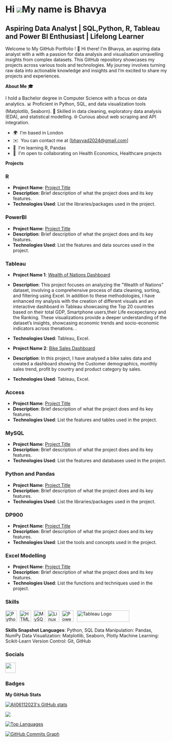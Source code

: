 Hi ![](https://user-images.githubusercontent.com/18350557/176309783-0785949b-9127-417c-8b55-ab5a4333674e.gif)My name is Bhavya
===========================================================================================================================

Aspiring Data Analyst | SQL,Python, R, Tableau and Power BI Enthusiast | Lifelong Learner
---------------------------------------------------


Welcome to My GitHub Portfolio ! 👋 Hi there! I’m Bhavya, an aspiring data analyst with a with a passion for data analysis and visualisation unravelling insights from complex datasets. This GitHub repository showcases my projects across various tools and technologies. My journey involves turning raw data into actionable knowledge and insights and I’m excited to share my projects and experiences. 

**About Me** 🎓 

I hold a Bachelor degree in Computer Science with a focus on data analytics. 
📊 Proficient in Python, SQL, and data visualization tools (Matplotlib, Seaborn). 
🧩 Skilled in data cleaning, exploratory data analysis (EDA), and statistical modelling. 
🌐 Curious about web scraping and API integration. 

* 🌍  I'm based in London
* ✉️  You can contact me at [bhavyad2024@gmail.com]
* 🧠  I'm learning R, Pandas
* 🤝  I'm open to collaborating on Health Economics, Healthcare projects

  
**Projects** 


 ### R
 - **Project Name**: [Project Title](link-to-project)
 - **Description**: Brief description of what the project does and its key features.
 - **Technologies Used**: List the libraries/packages used in the project.
   
 ### PowerBI
 - **Project Name**: [Project Title](link-to-project)
 -  **Description**: Brief description of what the project does and its key features.
 -   **Technologies Used**: List the features and data sources used in the project.
   
 ### Tableau
 - **Project Name 1**: [Wealth of Nations Dashboard](https://public.tableau.com/app/profile/bhavya.danturi8159/viz/TheWealthofNations_17187505926550/TheWealthofNationsDashboard?publish=yes)
 -  **Description**: This project focuses on analyzing the "Wealth of Nations" dataset, involving a comprehensive process of data cleaning, sorting, and filtering using Excel. In addition to these methodologies, I have enhanced my analysis with the creation of different visuals and an interactive dashboard in Tableau showcasing the Top 20 countries based on their total GDP, Smartphone users,their Life excepectancy and the Ranking. These visualizations provide a deeper understanding of the dataset’s insights, showcasing economic trends and socio-economic indicators across thenations. .
 -   **Technologies Used**: Tableau, Excel.

  -  **Project Name 2**: [Bike Sales Dashboard](https://public.tableau.com/app/profile/bhavya.danturi8159/viz/BikeSalesDashboard_17201862188540/BikeSalesDashboard)
 -  **Description**: In this project, I have analysed a bike sales data and created a dashboard showing the Customer demographics, monthly sales trend, profit by country and product category by sales.
 -   **Technologies Used**: Tableau, Excel.
  
  ### Access
  - **Project Name**: [Project Title](link-to-project)
  -  **Description**: Brief description of what the project does and its key features.
  -   **Technologies Used**: List the features and tables used in the project.
 
 ### MySQL
 - **Project Name**: [Project Title](link-to-project)
 -  **Description**: Brief description of what the project does and its key features.
 -   **Technologies Used**: List the features and databases used in the project.
 
  ### Python and Pandas
  - **Project Name**: [Project Title](link-to-project)
  -  **Description**: Brief description of what the project does and its key features.
  -   **Technologies Used**: List the libraries/packages used in the project. 
 
  ### DP900
  - **Project Name**: [Project Title](link-to-project)
  -  **Description**: Brief description of what the project does and its key features.
  -   **Technologies Used**: List the tools and concepts used in the project.
    
 ### Excel Modelling
 - **Project Name**: [Project Title](link-to-project)
 -  **Description**: Brief description of what the project does and its key features.
 -  **Technologies Used**: List the functions and techniques used in the project. 





### Skills


<p align="left">
<a href="https://www.python.org/" target="_blank" rel="noreferrer"><img src="https://raw.githubusercontent.com/danielcranney/readme-generator/main/public/icons/skills/python-colored.svg" width="36" height="36" alt="Python" /></a>&nbsp;&nbsp;<a href="https://developer.mozilla.org/en-US/docs/Glossary/HTML5" target="_blank" rel="noreferrer"><img src="https://raw.githubusercontent.com/danielcranney/readme-generator/main/public/icons/skills/html5-colored.svg" width="36" height="36" alt="HTML5" /></a>&nbsp;&nbsp;<a href="https://www.mysql.com/" target="_blank" rel="noreferrer"><img src="https://raw.githubusercontent.com/danielcranney/readme-generator/main/public/icons/skills/mysql-colored.svg" width="36" height="36" alt="MySQL" /></a>&nbsp;&nbsp;<a href="https://www.linux.org" target="_blank" rel="noreferrer"><img src="https://raw.githubusercontent.com/danielcranney/readme-generator/main/public/icons/skills/linux-colored.svg" width="36" height="36" alt="Linux" /></a>&nbsp;&nbsp;<a href="https://app.powerbi.com/" target="_blank" rel="noreferrer"><img src="https://cdn.worldvectorlogo.com/logos/power-bi.svg" width="36" height="36" alt="PowerBI" /></a>&nbsp;&nbsp;
   <a href="https://tableau.com/" target="_blank" rel="noreferrer; return false;"><img src="https://raw.githubusercontent.com/gilbarbara/logos/main/logos/tableau.svg" width="163" height="36" alt="Tableau Logo" /></a>&nbsp;&nbsp;
</p>

**Skills Snapshot Languages**: Python, SQL Data Manipulation: Pandas, NumPy Data Visualization: Matplotlib, Seaborn, Plotly Machine Learning: Scikit-Learn Version Control: Git, GitHub

### Socials

<p align="left"> <a href="https://www.github.com/Ali06112023" target="_blank" rel="noreferrer"> <picture> <source media="(prefers-color-scheme: dark)" srcset="https://raw.githubusercontent.com/danielcranney/readme-generator/main/public/icons/socials/github-dark.svg" /> <source media="(prefers-color-scheme: light)" srcset="https://raw.githubusercontent.com/danielcranney/readme-generator/main/public/icons/socials/github.svg" /> <img src="https://raw.githubusercontent.com/danielcranney/readme-generator/main/public/icons/socials/github.svg" width="32" height="32" /> </picture> </a></p>

### Badges

<b>My GitHub Stats</b>

<a href="http://www.github.com/Ali06112023"><img src="https://github-readme-stats.vercel.app/api?username=Ali06112023&show_icons=true&hide=&count_private=true&title_color=0891b2&text_color=ffffff&icon_color=0891b2&bg_color=1c1917&hide_border=true&show_icons=true" alt="Ali06112023's GitHub stats" /></a>

<a href="http://www.github.com/Ali06112023"><img src="https://github-readme-streak-stats.herokuapp.com/?user=Ali06112023&stroke=ffffff&background=1c1917&ring=0891b2&fire=0891b2&currStreakNum=ffffff&currStreakLabel=0891b2&sideNums=ffffff&sideLabels=ffffff&dates=ffffff&hide_border=true" /></a>

<a href="https://github.com/Ali06112023" align="left"><img src="https://github-readme-stats.vercel.app/api/top-langs/?username=Ali06112023&langs_count=10&title_color=0891b2&text_color=ffffff&icon_color=0891b2&bg_color=1c1917&hide_border=true&locale=en&custom_title=Top%20%Languages" alt="Top Languages" /></a>

<a href="http://www.github.com/Ali06112023"><img src="https://github-readme-activity-graph.cyclic.app/graph?username=Ali06112023&bg_color=1c1917&color=ffffff&line=0891b2&point=ffffff&area_color=1c1917&area=true&hide_border=true&custom_title=GitHub%20Commits%20Graph" alt="GitHub Commits Graph" /></a>


